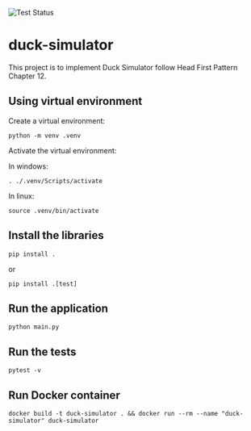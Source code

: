 ![Test Status](https://github.com/gmunumel/duck-simulator/actions/workflows/python-tests.yml/badge.svg)

# duck-simulator

This project is to implement Duck Simulator follow Head First Pattern Chapter 12.

## Using virtual environment

Create a virtual environment:

    python -m venv .venv

Activate the virtual environment:

In windows:

    . ./.venv/Scripts/activate

In linux:

    source .venv/bin/activate

## Install the libraries

    pip install .

or

    pip install .[test]

## Run the application

    python main.py

## Run the tests

    pytest -v

## Run Docker container

    docker build -t duck-simulator . && docker run --rm --name "duck-simulator" duck-simulator
